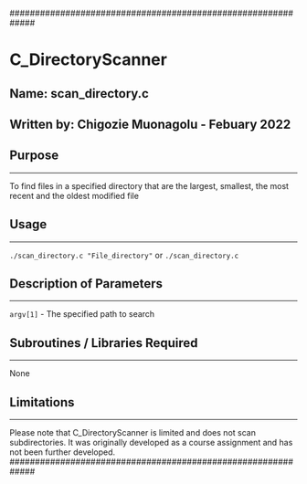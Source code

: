 #############################################################
# C_DirectoryScanner
## Name: scan_directory.c
## Written by: Chigozie Muonagolu - Febuary 2022

## Purpose
-------
To find files in a specified directory that are the largest, smallest, the most recent and the oldest modified file

## Usage
-----
`./scan_directory.c "File_directory"` or `./scan_directory.c`

## Description of Parameters
-------------------------
`argv[1]` - The specified path to search

## Subroutines / Libraries Required
---------------------------------
None

## Limitations
---------------------------------
Please note that C_DirectoryScanner is limited and does not scan subdirectories. It was originally developed as a course assignment and has not been further developed.
#############################################################
